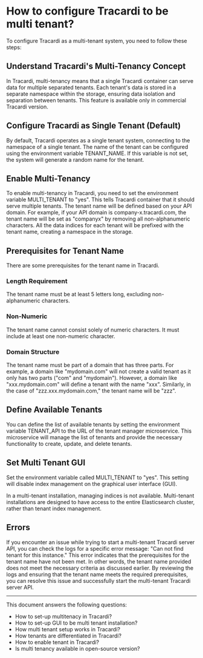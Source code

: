 # How to configure Tracardi to be multi tenant?

To configure Tracardi as a multi-tenant system, you need to follow these steps:

## Understand Tracardi's Multi-Tenancy Concept

In Tracardi, multi-tenancy means that a single Tracardi container can serve data for multiple separated tenants. Each
tenant's data is stored in a separate namespace within the storage, ensuring data isolation and separation between
tenants. This feature is available only in commercial Tracardi version.

## Configure Tracardi as Single Tenant (Default)

By default, Tracardi operates as a single tenant system, connecting to the namespace of a single tenant. The name of the
tenant can be configured using the environment variable TENANT_NAME. If this variable is not set, the system will
generate a random name for the tenant.

## Enable Multi-Tenancy

To enable multi-tenancy in Tracardi, you need to set the environment variable MULTI_TENANT to "yes". This tells Tracardi
container that it should serve multiple tenants. The tenant name will be defined based on your API domain. For example,
if your API domain is company-x.tracardi.com, the tenant name will be set as "companyx" by removing all non-alphanumeric
characters. All the data indices for each tenant will be prefixed with the tenant name, creating a namespace in the
storage.

## Prerequisites for Tenant Name

There are some prerequisites for the tenant name in Tracardi.

### Length Requirement

The tenant name must be at least 5 letters long, excluding non-alphanumeric characters.

### Non-Numeric

The tenant name cannot consist solely of numeric characters. It must include at least one non-numeric character.

### Domain Structure

The tenant name must be part of a domain that has three parts. For example, a domain like "mydomain.com" will not create
a valid tenant as it only has two parts ("com" and "mydomain"). However, a domain like "xxx.mydomain.com" will define a
tenant with the name "xxx". Similarly, in the case of "zzz.xxx.mydomain.com," the tenant name will be "zzz".

## Define Available Tenants

You can define the list of available tenants by setting the environment variable TENANT_API to the URL of the tenant
manager microservice. This microservice will manage the list of tenants and provide the necessary functionality to
create, update, and delete tenants.

## Set Multi Tenant GUI

Set the environment variable called MULTI_TENANT to "yes". This setting will disable index management on the graphical
user interface (GUI).

In a multi-tenant installation, managing indices is not available. Multi-tenant installations are designed to have
access to the entire Elasticsearch cluster, rather than tenant index management.

## Errors

If you encounter an issue while trying to start a multi-tenant Tracardi server API, you can check the logs for a
specific error message: "Can not find tenant for this instance." This error indicates that the prerequisites for the
tenant name have not been met. In other words, the tenant name provided does not meet the necessary criteria as
discussed earlier. By reviewing the logs and ensuring that the tenant name meets the required prerequisites, you can
resolve this issue and successfully start the multi-tenant Tracardi server API.

---
This document answers the following questions:
- How to set-up multitenacy in Tracardi?
- How to set-up GUI to be multi tenant installation?
- How multi tenant setup works in Tracardi?
- How tenants are differentiated in Tracardi?
- How to enable tenant in Tracardi?
- Is multi tenancy available in open-source version?
